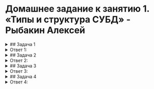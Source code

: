 # Домашнее задание к занятию 1. «Типы и структура СУБД» - Рыбакин Алексей

<details>
<summary> ## Задача 1 </summary>

Архитектор ПО решил проконсультироваться у вас, какой тип БД 
лучше выбрать для хранения определённых данных.

Он вам предоставил следующие типы сущностей, которые нужно будет хранить в БД:

- электронные чеки в json-виде,
- склады и автомобильные дороги для логистической компании,
- генеалогические деревья,
- кэш идентификаторов клиентов с ограниченным временем жизни для движка аутенфикации,
- отношения клиент-покупка для интернет-магазина.

Выберите подходящие типы СУБД для каждой сущности и объясните свой выбор.

</details>

<details>
<summary> Ответ 1: </summary>



</details>

<details>
<summary> ## Задача 2 </summary>

Вы создали распределённое высоконагруженное приложение и хотите классифицировать его согласно 
CAP-теореме. Какой классификации по CAP-теореме соответствует ваша система, если 
(каждый пункт — это отдельная реализация вашей системы и для каждого пункта нужно привести классификацию):

- данные записываются на все узлы с задержкой до часа (асинхронная запись);
- при сетевых сбоях система может разделиться на 2 раздельных кластера;
- система может не прислать корректный ответ или сбросить соединение.

Согласно PACELC-теореме как бы вы классифицировали эти реализации?

</details>

<details>
<summary> Ответ 2: </summary>



</details>

<details>
<summary> ## Задача 3</summary>

Могут ли в одной системе сочетаться принципы BASE и ACID? Почему?

</details>

<details>
<summary> Ответ 3: </summary>



</details>

<details>
<summary> ## Задача 4 </summary>

Вам дали задачу написать системное решение, основой которого бы послужили:

- фиксация некоторых значений с временем жизни,
- реакция на истечение таймаута.

Вы слышали о key-value-хранилище, которое имеет механизм Pub/Sub. 
Что это за система? Какие минусы выбора этой системы?

</details>

<details>
<summary> Ответ 4: </summary>



</details>
